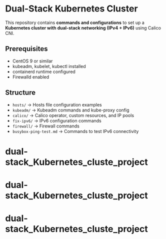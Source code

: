 # Dual-Stack Kubernetes Cluster

This repository contains **commands and configurations** to set up a **Kubernetes cluster with dual-stack networking (IPv4 + IPv6)** using Calico CNI.

## Prerequisites

- CentOS 9 or similar
- kubeadm, kubelet, kubectl installed
- containerd runtime configured
- Firewalld enabled

## Structure

- `hosts/` → Hosts file configuration examples
- `kubeadm/` → Kubeadm commands and kube-proxy config
- `calico/` → Calico operator, custom resources, and IP pools
- `fix-ipv6/` → IPv6 configuration commands
- `firewall/` → Firewall commands
- `busybox-ping-test.md` → Commands to test IPv6 connectivity

# dual-stack_Kubernetes_cluste_project
# dual-stack_Kubernetes_cluste_project
# dual-stack_Kubernetes_cluste_project

